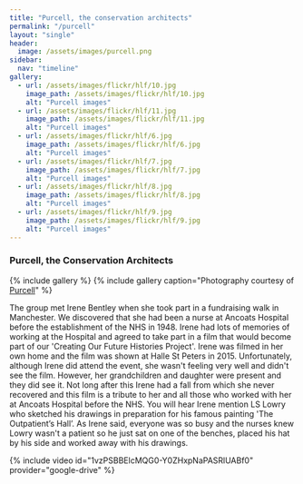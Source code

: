 ```yaml
---
title: "Purcell, the conservation architects"
permalink: "/purcell"
layout: "single"
header:
  image: /assets/images/purcell.png
sidebar:
  nav: "timeline"
gallery:
  - url: /assets/images/flickr/hlf/10.jpg
    image_path: /assets/images/flickr/hlf/10.jpg
    alt: "Purcell images"
  - url: /assets/images/flickr/hlf/11.jpg
    image_path: /assets/images/flickr/hlf/11.jpg
    alt: "Purcell images"
  - url: /assets/images/flickr/hlf/6.jpg
    image_path: /assets/images/flickr/hlf/6.jpg
    alt: "Purcell images"
  - url: /assets/images/flickr/hlf/7.jpg
    image_path: /assets/images/flickr/hlf/7.jpg
    alt: "Purcell images"
  - url: /assets/images/flickr/hlf/8.jpg
    image_path: /assets/images/flickr/hlf/8.jpg
    alt: "Purcell images"
  - url: /assets/images/flickr/hlf/9.jpg
    image_path: /assets/images/flickr/hlf/9.jpg
    alt: "Purcell images"
---
```


### Purcell, the Conservation Architects 

{% include gallery %}
{% include gallery caption="Photography courtesy of [Purcell](https://www.purcelluk.com/)" %}

The group met Irene Bentley when she took part in a fundraising walk in Manchester.  We discovered that she had been a nurse at Ancoats Hospital before the establishment of the NHS in 1948. Irene had lots of memories of working at the Hospital and agreed to take part in a film that would become part of our 'Creating Our Future Histories Project'.  Irene was filmed in her own home and the film was shown at Halle St Peters in 2015.  Unfortunately, although Irene did attend the event, she wasn't feeling very well and didn't see the film.  However, her grandchildren and daughter were present and they did see it. Not long after this Irene had a fall from which she never recovered and this film is a tribute to her and all those who worked with her at Ancoats Hospital before the NHS. You will hear Irene mention LS Lowry who sketched his drawings in preparation for his famous painting 'The Outpatient’s Hall’. As Irene said, everyone was so busy and the nurses knew Lowry wasn't a patient so he just sat on one of the benches, placed his hat by his side and worked away with his drawings. 

{% include video id="1vzPSBBElcMQG0-Y0ZHxpNaPASRlUABf0" provider="google-drive" %}



